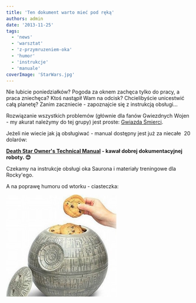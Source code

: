 ```yaml
---
title: 'Ten dokument warto mieć pod ręką'
authors: admin
date: '2013-11-25'
tags:
  - 'news'
  - 'warsztat'
  - 'z-przymruzeniem-oka'
  - 'humor'
  - 'instrukcje'
  - 'manuale'
coverImage: 'StarWars.jpg'
---
```


Nie lubicie poniedziałków? Pogoda za oknem zachęca tylko do pracy, a praca
zniechęca? Ktoś nastąpił Wam na odcisk? Chcielibyście unicestwić całą planetę?
Zanim zaczniecie - zapoznajcie się z instrukcją obsługi...

<!--truncate-->

Rozwiązanie wszystkich problemów (głównie dla fanów Gwiezdnych Wojen - my akurat
należymy do tej grupy) jest proste:
[Gwiazda Śmierci](http://pl.wikipedia.org/wiki/Gwiazda_%C5%9Amierci).

Jeżeli nie wiecie jak ją obsługiwać - manual dostępny jest już za niecałe  20
dolarów:

**[Death Star Owner's Technical Manual](http://www.amazon.com/dp/0804176612?tag=rebelscumcom) -
kawał dobrej dokumentacyjnej roboty. 😊**

Czekamy na instrukcje obsługi oka Saurona i materiały treningowe dla Rocky'ego.

A na poprawę humoru od wtorku - ciasteczka:

![GwiazdaSmierci](images/GwiazdaSmierci-300x278.jpg)
